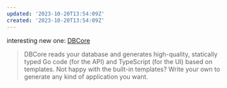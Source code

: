 ```yaml
---
updated: '2023-10-20T13:54:09Z'
created: '2023-10-20T13:54:09Z'
---
```

interesting new one: [DBCore](https://www.dbcore.org/)
> DBCore reads your database and generates high-quality, statically typed Go code (for the API) and TypeScript (for the UI) based on templates.
 Not happy with the built-in templates? Write your own to generate any kind of application you want.
